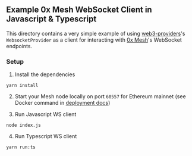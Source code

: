 ## Example 0x Mesh WebSocket Client in Javascript & Typescript

This directory contains a very simple example of using [web3-providers](https://www.npmjs.com/package/web3-providers)'s `WebsocketProvider` as a client for interacting with [0x Mesh](https://github.com/0xProject/0x-mesh)'s WebSocket endpoints.

### Setup

1. Install the dependencies

```
yarn install
```

2. Start your Mesh node locally on port `60557` for Ethereum mainnet (see Docker command in [deployment docs](https://github.com/0xProject/0x-mesh/blob/master/DEPLOYMENT.md))

3. Run Javascript WS client

```
node index.js
```

4. Run Typescript WS client

```
yarn run:ts
```
